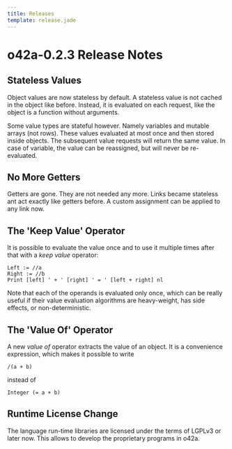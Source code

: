 ```yaml
---
title: Releases
template: release.jade
---
```


o42a-0.2.3 Release Notes
========================

Stateless Values
----------------

Object values are now stateless by default. A stateless value is not cached in
the object like before. Instead, it is evaluated on each request, like the
object is a function without arguments.

Some value types are stateful however. Namely variables and mutable arrays (not
rows). These values evaluated at most once and then stored inside objects. The
subsequent value requests will return the same value. In case of variable, the
value can be reassigned, but will never be re-evaluated.


No More Getters
---------------

Getters are gone. They are not needed any more. Links became stateless ant act
exactly like getters before. A custom assignment can be applied to any link now.


The 'Keep Value' Operator
---------------------

It is possible to evaluate the value once and to use it multiple times after
that with a _keep value_ operator:
```
Left := //a
Right := //b
Print [left] ' + ' [right] ' = ' [left + right] nl
```
Note that each of the operands is evaluated only once, which can be really
useful if their value evaluation algorithms are heavy-weight, has side effects,
or non-deterministic.


The 'Value Of' Operator
-------------------

A new _value of_ operator extracts the value of an object. It is a convenience
expression, which makes it possible to write
```
/(a + b)
```

instead of
```
Integer (= a + b)
```

Runtime License Change
----------------------

The language run-time libraries are licensed under the terms of LGPLv3 or later
now. This allows to develop the proprietary programs in o42a.

